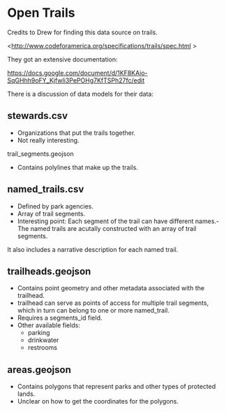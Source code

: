 # Open Trails

Credits to Drew for finding this data source on trails. 

<http://www.codeforamerica.org/specifications/trails/spec.html >

They got an extensive documentation:

<https://docs.google.com/document/d/1KF8KAio-SqGHhh9oFY_KjfwIi3PePOHg7KfTSPh27fc/edit>

There is a discussion of data models for their data:

## stewards.csv

- Organizations that put the trails together. 
- Not really interesting. 

trail_segments.geojson

- Contains polylines that make up the trails. 

## named_trails.csv

- Defined by park agencies. 
- Array of trail segments. 
- Interesting point: Each segment of the trail can have different names.- The named trails are acutally constructed with an array of trail segments. 

It also includes a narrative description for each named trail. 

## trailheads.geojson

- Contains point geometry and other metadata associated with the trailhead.
- trailhead can serve as points of access for multiple trail segments, which in turn can belong to one or more named_trail. 
- Requires a segments_id field. 
- Other available fields:
	- parking
	- drinkwater
	- restrooms 

## areas.geojson

- Contains polygons that represent parks and other types of protected lands.
- Unclear on how to get the coordinates for the polygons. 





